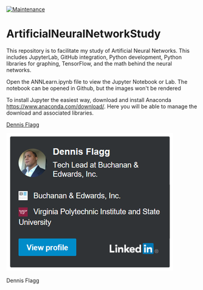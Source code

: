 [![Maintenance](https://img.shields.io/badge/Maintained%3F-yes-green.svg)](https://GitHub.com/Naereen/StrapDown.js/graphs/commit-activity)
# ArtificialNeuralNetworkStudy
This repository is to facilitate my study of Artificial Neural Networks.  This includes JupyterLab, GitHub integration, Python development, Python libraries for graphing, TensorFlow, and the math behind the neural networks.

Open the ANNLearn.ipynb file to view the Jupyter Notebook or Lab.
The notebook can be opened in Github, but the images won't be rendered

To install Jupyter the easiest way, download and install Anaconda https://www.anaconda.com/download/.  Here you will be able to manage the download and associated libraries.

<script type="text/javascript" src="https://platform.linkedin.com/badges/js/profile.js" async defer></script>
<div class="LI-profile-badge"  data-version="v1" data-size="medium" data-locale="en_US" data-type="horizontal" data-theme="dark" data-vanity="dennisflagg"><a class="LI-simple-link" href='https://www.linkedin.com/in/dennisflagg?trk=profile-badge'>Dennis Flagg</a></div>

[![Profile](https://github.com/deflagg/ArtificialNeuralNetworkStudy/blob/master/Images/LinkedInBadge.PNG)](https://www.linkedin.com/in/dennisflagg)

Dennis Flagg
